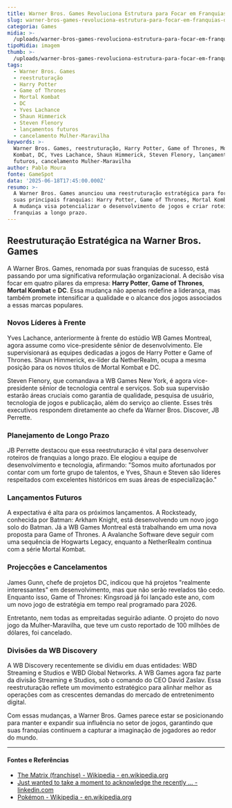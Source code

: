 ```yaml
---
title: Warner Bros. Games Revoluciona Estrutura para Focar em Franquias de Sucesso
slug: warner-bros-games-revoluciona-estrutura-para-focar-em-franquias-de-sucesso
categoria: Games
midia: >-
  /uploads/warner-bros-games-revoluciona-estrutura-para-focar-em-franquias-de-sucesso-thumb.jpeg
tipoMidia: imagem
thumb: >-
  /uploads/warner-bros-games-revoluciona-estrutura-para-focar-em-franquias-de-sucesso-thumb.jpeg
tags:
  - Warner Bros. Games
  - reestruturação
  - Harry Potter
  - Game of Thrones
  - Mortal Kombat
  - DC
  - Yves Lachance
  - Shaun Himmerick
  - Steven Flenory
  - lançamentos futuros
  - cancelamento Mulher-Maravilha
keywords: >-
  Warner Bros. Games, reestruturação, Harry Potter, Game of Thrones, Mortal
  Kombat, DC, Yves Lachance, Shaun Himmerick, Steven Flenory, lançamentos
  futuros, cancelamento Mulher-Maravilha
author: Pablo Moura
fonte: GameSpot
data: '2025-06-18T17:45:00.000Z'
resumo: >-
  A Warner Bros. Games anunciou uma reestruturação estratégica para fortalecer
  suas principais franquias: Harry Potter, Game of Thrones, Mortal Kombat e DC.
  A mudança visa potencializar o desenvolvimento de jogos e criar roteiros de
  franquias a longo prazo.
---
```


## Reestruturação Estratégica na Warner Bros. Games

A Warner Bros. Games, renomada por suas franquias de sucesso, está passando por uma significativa reformulação organizacional. A decisão visa focar em quatro pilares da empresa: **Harry Potter**, **Game of Thrones**, **Mortal Kombat** e **DC**. Essa mudança não apenas redefine a liderança, mas também promete intensificar a qualidade e o alcance dos jogos associados a essas marcas populares.

### Novos Líderes à Frente

Yves Lachance, anteriormente à frente do estúdio WB Games Montreal, agora assume como vice-presidente sênior de desenvolvimento. Ele supervisionará as equipes dedicadas a jogos de Harry Potter e Game of Thrones. Shaun Himmerick, ex-líder da NetherRealm, ocupa a mesma posição para os novos títulos de Mortal Kombat e DC.

Steven Flenory, que comandava a WB Games New York, é agora vice-presidente sênior de tecnologia central e serviços. Sob sua supervisão estarão áreas cruciais como garantia de qualidade, pesquisa de usuário, tecnologia de jogos e publicação, além do serviço ao cliente. Esses três executivos respondem diretamente ao chefe da Warner Bros. Discover, JB Perrette.

### Planejamento de Longo Prazo

JB Perrette destacou que essa reestruturação é vital para desenvolver roteiros de franquias a longo prazo. Ele elogiou a equipe de desenvolvimento e tecnologia, afirmando: "Somos muito afortunados por contar com um forte grupo de talentos, e Yves, Shaun e Steven são líderes respeitados com excelentes históricos em suas áreas de especialização."

### Lançamentos Futuros

A expectativa é alta para os próximos lançamentos. A Rocksteady, conhecida por Batman: Arkham Knight, está desenvolvendo um novo jogo solo do Batman. Já a WB Games Montreal está trabalhando em uma nova proposta para Game of Thrones. A Avalanche Software deve seguir com uma sequência de Hogwarts Legacy, enquanto a NetherRealm continua com a série Mortal Kombat.

### Projecções e Cancelamentos

James Gunn, chefe de projetos DC, indicou que há projetos "realmente interessantes" em desenvolvimento, mas que não serão revelados tão cedo. Enquanto isso, Game of Thrones: Kingsroad já foi lançado este ano, com um novo jogo de estratégia em tempo real programado para 2026.

Entretanto, nem todas as empreitadas seguirão adiante. O projeto do novo jogo da Mulher-Maravilha, que teve um custo reportado de 100 milhões de dólares, foi cancelado.

### Divisões da WB Discovery

A WB Discovery recentemente se dividiu em duas entidades: WBD Streaming e Studios e WBD Global Networks. A WB Games agora faz parte da divisão Streaming e Studios, sob o comando do CEO David Zaslav. Essa reestruturação reflete um movimento estratégico para alinhar melhor as operações com as crescentes demandas do mercado de entretenimento digital.

Com essas mudanças, a Warner Bros. Games parece estar se posicionando para manter e expandir sua influência no setor de jogos, garantindo que suas franquias continuem a capturar a imaginação de jogadores ao redor do mundo.



---

#### Fontes e Referências

- [The Matrix (franchise) - Wikipedia - en.wikipedia.org](https://en.wikipedia.org/wiki/The_Matrix_(franchise))
- [Just wanted to take a moment to acknowledge the recently ... - linkedin.com](https://www.linkedin.com/posts/dannybaram_universal-names-justin-che-head-of-home-entertainment-activity-7287934664382590977-Ml1y)
- [Pokémon - Wikipedia - en.wikipedia.org](https://en.wikipedia.org/wiki/Pok%C3%A9mon)
